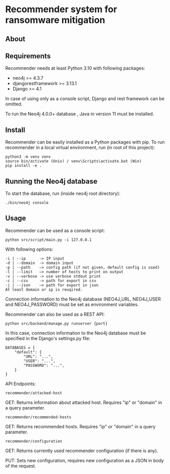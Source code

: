 # Recommender system for ransomware mitigation

## About


## Requirements
Recommender needs at least Python 3.10 with following packages:
- neo4j >= 4.3.7
- djangorestframework >= 3.13.1 
- Django >= 4.1

In case of using only as a console script, Django and rest framework can 
be omitted.

To run the Neo4j 4.0.0+ database , Java in version 11 must be installed.

## Install 
Recommender can be easily installed as a Python packages with pip. 
To run recommender in a local virtual environment, run (in root of this project):

    python3 -m venv venv
    source bin/activate (Unix) / venv\Scripts\activate.bat (Win)
    pip install -e .


## Running the Neo4j database
To start the database, run (inside neo4j root directory):
    
    ./bin/neo4j console

## Usage
Recommender can be used as a console script:

    python src/script/main.py -i 127.0.0.1

With following options:

    -i | --ip      -> IP input
    -d | --domain  -> domain input
    -p | --path    –> config path (if not given, default config is used)
    -l | --limit   –> number of hosts to print on output
    -v | --verbose -> use verbose stdout print
    -c | --csv     -> path for export in csv
    -j | --json    –> path for export in json
    At least domain or ip is reuqired.

Connection information to the Neo4j database (NEO4J_URL, NEO4J_USER and NEO4J_PASSWORD) 
must be set as environment variables.

Recommender can also be used as a REST API:

    python src/backend/manage.py runserver {port}

In this case, connection information to the Neo4j database must be specified in the Django's settings.py file:

    DATABASES = {
        "default": {
            "URL": "...",
            "USER": "...",
            "PASSWORD": "...",
        }
    }

API Endpoints:

    recommender/attacked-host

GET: Returns information about attacked host. Requires "ip" or "domain" in a query parameter.
    
    recommender/recommended-hosts

GET: Returns recommended hosts. Requires "ip" or "domain" in a query parameter.
    
    recommender/configuration
 
GET: Returns currently used recommender configuration (if there is any).

PUT: Sets new configuration, requires new configuration as a JSON in body of the request.
